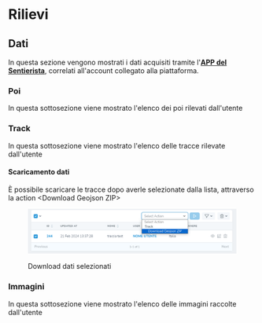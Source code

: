 # Rilievi

## Dati

In questa sezione vengono mostrati i dati acquisiti tramite l'[**APP del Sentierista**](../../piattaforma/app-del-sentierista.md), correlati all'account collegato alla piattaforma.

### Poi

In questa sottosezione viene mostrato l'elenco dei poi rilevati dall'utente

### Track

In questa sottosezione viene mostrato l'elenco delle tracce rilevate dall'utente

#### Scaricamento dati

È possibile scaricare le tracce dopo averle selezionate dalla lista, attraverso la action \<Download Geojson ZIP>

<figure><img src="../../.gitbook/assets/image (1).png" alt=""><figcaption><p>Download dati selezionati</p></figcaption></figure>

### Immagini

In questa sottosezione viene mostrato l'elenco delle immagini raccolte dall'utente
